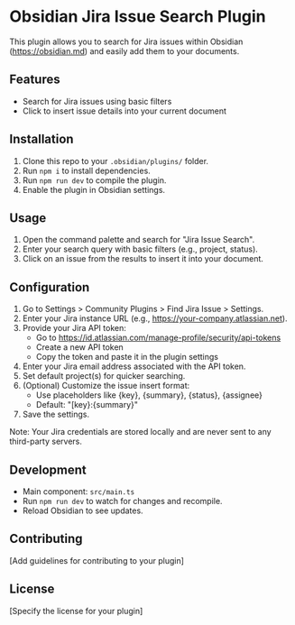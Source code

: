 # Obsidian Jira Issue Search Plugin

This plugin allows you to search for Jira issues within Obsidian (https://obsidian.md) and easily add them to your documents.

## Features

- Search for Jira issues using basic filters
- Click to insert issue details into your current document

## Installation

1. Clone this repo to your `.obsidian/plugins/` folder.
2. Run `npm i` to install dependencies.
3. Run `npm run dev` to compile the plugin.
4. Enable the plugin in Obsidian settings.

## Usage

1. Open the command palette and search for "Jira Issue Search".
2. Enter your search query with basic filters (e.g., project, status).
3. Click on an issue from the results to insert it into your document.

## Configuration

1. Go to Settings > Community Plugins > Find Jira Issue > Settings.
2. Enter your Jira instance URL (e.g., https://your-company.atlassian.net).
3. Provide your Jira API token:
   - Go to https://id.atlassian.com/manage-profile/security/api-tokens
   - Create a new API token
   - Copy the token and paste it in the plugin settings
4. Enter your Jira email address associated with the API token.
5. Set default project(s) for quicker searching.
6. (Optional) Customize the issue insert format:
   - Use placeholders like {key}, {summary}, {status}, {assignee}
   - Default: "[key}:{summary}"
7. Save the settings.

Note: Your Jira credentials are stored locally and are never sent to any third-party servers.

## Development

- Main component: `src/main.ts`
- Run `npm run dev` to watch for changes and recompile.
- Reload Obsidian to see updates.

## Contributing

[Add guidelines for contributing to your plugin]

## License

[Specify the license for your plugin]
